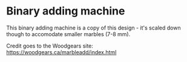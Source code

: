 # Binary adding machine

This binary adding machine is a copy of this design - it's scaled down though to accomodate smaller marbles (7-8 mm).

Credit goes to the Woodgears site: https://woodgears.ca/marbleadd/index.html
